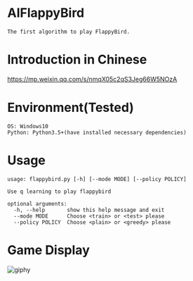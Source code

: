 # AIFlappyBird
```
The first algorithm to play FlappyBird.
```

# Introduction in Chinese
https://mp.weixin.qq.com/s/nmqX05c2qS3Jeg66W5NOzA

# Environment(Tested)
```
OS: Windows10
Python: Python3.5+(have installed necessary dependencies)
```

# Usage
```
usage: flappybird.py [-h] [--mode MODE] [--policy POLICY]

Use q learning to play flappybird

optional arguments:
  -h, --help       show this help message and exit
  --mode MODE      Choose <train> or <test> please
  --policy POLICY  Choose <plain> or <greedy> please
```

# Game Display
![giphy](demonstration/running.gif)